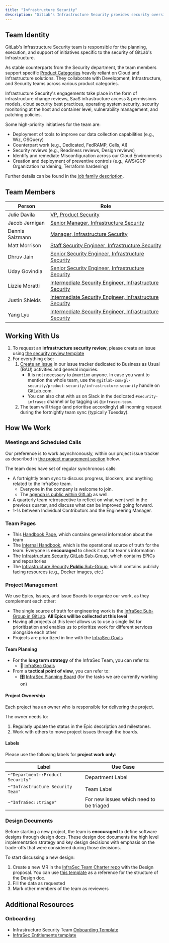 ```yaml
---
title: "Infrastructure Security"
description: "GitLab's Infrastructure Security provides security oversight of the SaaS."
---
```


## Team Identity

GitLab's Infrastructure Security team is responsible for the planning, execution, and support of initiatives specific to the security of GitLab's Infrastructure.

As stable counterparts from the Security department, the team members support specific [Product Categories](https://gitlab.com/search?group_id=6543&project_id=7764&scope=blobs&search=infrasec+file%3Astages%5C.yml%24&regex=false) heavily reliant on Cloud and Infrastructure solutions. They collaborate with Development, Infrastructure, and Security teams across various product categories.

Infrastructure Security's engagements take place in the form of infrastructure change reviews, SaaS infrastructure access & permissions models, cloud security best practices, operating system security, security monitoring at the host and container level, vulnerability management, and patching policies.

Some high-priority initiatives for the team are:

- Deployment of tools to improve our data collection capabilities (e.g., Wiz, OSQuery)
- Counterpart work (e.g., Dedicated, FedRAMP, Cells, AI)
- Security reviews (e.g., Readiness reviews, Design reviews)
- Identify and remediate Misconfiguration across our Cloud Environments
- Creation and deployment of preventive controls (e.g., AWS/GCP Organization hardening, Terraform hardening)

Further details can be found in the [job family description](/job-families/security/infrastructure-security).

## Team Members

<table>
<thead>
<tr>
<th>Person</th>
<th>Role</th>
</tr>
</thead>
<tbody>
<tr>
<td>Julie Davila</td>
<td><a href="/job-families/security/security-leadership#vice-president-vp-security">VP, Product Security</a></td>
</tr>
<tr>
<td>Jacob Jernigan</td>
<td><a href="/job-families/security/security-leadership#senior-manager-infrastructure-security">Senior Manager, Infrastructure Security</a></td>
</tr>
<tr>
<td>Dennis Salzmann</td>
<td><a href="/job-families/security/security-leadership#senior-manager-infrastructure-security">Manager, Infrastructure Security</a></td>
</tr>
<tr>
<td>Matt Morrison</td>
<td><a href="/job-families/security/infrastructure-security#senior-infrastructure-security-engineer">Staff Security Engineer, Infrastructure Security</a></td>
</tr>
<tr>
<td>Dhruv Jain</td>
<td><a href="/job-families/security/infrastructure-security#senior-infrastructure-security-engineer">Senior Security Engineer, Infrastructure Security</a></td>
</tr>
<tr>
<td>Uday Govindia</td>
<td><a href="/job-families/security/infrastructure-security#senior-infrastructure-security-engineer">Senior Security Engineer, Infrastructure Security</a></td>
</tr>
<tr>
<td>Lizzie Moratti</td>
<td><a href="job-families/security/infrastructure-security/#infrastructure-security-engineer-intermediate">Intermediate Security Engineer, Infrastructure Security</a></td>
</tr>
<tr>
<td>Justin Shields</td>
<td><a href="job-families/security/infrastructure-security/#infrastructure-security-engineer-intermediate">Intermediate Security Engineer, Infrastructure Security</a></td>
</tr>
<tr>
<td>Yang Lyu</td>
<td><a href="job-families/security/infrastructure-security/#infrastructure-security-engineer-intermediate">Intermediate Security Engineer, Infrastructure Security</a></td>
</tr>
</tbody>
</table>

## Working With Us

1. To request an **infrastructure security review**, please create an issue using [the security review template](https://gitlab.com/gitlab-com/gl-security/product-security/infrastructure-security/bau/-/issues/new?issue[title]=Security%20Review%20Request%3A%20{%2B%20Service%2FFeature%20Name%20%2B}&issuable_template=production_readiness)
1. For everything else:
    1. [Create an issue](https://gitlab.com/gitlab-com/gl-security/product-security/infrastructure-security/bau/-/issues) in our issue tracker dedicated to Business as Usual (BAU) activities and general inquiries.
        - It is not necessary to `@mention` anyone. In case you want to mention the whole team, use the `@gitlab-com/gl-security/product-security/infrastructure-security` handle on GitLab.com.
        - You can also chat with us on Slack in the dedicated `#security-infrasec` channel or by tagging us `@infrasec-team`.
    2. The team will triage (and prioritise accordingly) all incoming request during the fortnightly team sync (typically Tuesday).

## How We Work

### Meetings and Scheduled Calls

Our preference is to work asynchronously, within our project issue tracker as described in [the project management section](#project-management) below.

The team does have set of regular synchronous calls:

- A fortnightly team sync to discuss progress, blockers, and anything related to the InfraSec team.
  - Everyone in the company is welcome to join.
  - The [agenda is public within GitLab](https://docs.google.com/document/d/1mvmPrG66JpTkj3dbDpnhNybADrUVQwP96DM1trQT89Y) as well.
- A quarterly team retrospective to reflect on what went well in the previous quarter, and discuss what can be improved going forward.
- 1-1s between Individual Contributors and the Engineering Manager.

### Team Pages

- This [Handbook Page](/handbook/security/product-security/infrastructure-security/), which contains general information about the team
- The [Internal Handbook](https://internal.gitlab.com/handbook/security/product_security/infrastructure_security/), which is the operational source of truth for the team. Everyone is **encouraged** to check it out for team's information
- The [Infrastructure Security GitLab Sub-Group](https://gitlab.com/gitlab-com/gl-security/product-security/infrastructure-security), which contains EPICs and repositories
- The [Infrastructure Security **Public** Sub-Group](https://gitlab.com/gitlab-com/gl-security/security-operations/infrastructure-security-public), which contains publicly facing resources (e.g., Docker images, etc.)

### Project Management

We use Epics, Issues, and Issue Boards to organize our work, as they complement each other:

- The single source of truth for engineering work is the [InfraSec Sub-Group in GitLab](https://gitlab.com/groups/gitlab-com/gl-security/product-security/infrastructure-security/-/epics). **All Epics will be collected at this level**
- Having all projects at this level allows us to use a single list for prioritization and enables us to prioritize work for different services alongside each other
- Projects are prioritized in line with the [InfraSec Goals](https://gitlab.com/groups/gitlab-com/gl-security/product-security/infrastructure-security/-/wikis/InfraSec-Goals)

#### Team Planning

- For the **long term strategy** of the InfraSec Team, you can refer to:
  - 🎯 [InfraSec Goals](https://gitlab.com/groups/gitlab-com/gl-security/product-security/infrastructure-security/-/wikis/InfraSec-Goals)
- From a **tactical point of view**, you can refer to:
  - 🎛 [InfraSec Planning Board](https://gitlab.com/groups/gitlab-com/-/boards/7549315?label_name%5B%5D=Department%3A%3AInfraSec) (for the tasks we are currently working on)

#### Project Ownership

Each project has an owner who is responsible for delivering the project.

The owner needs to:

1. Regularly update the status in the Epic description and milestones.
1. Work with others to move project issues through the boards.

#### Labels

Please use the following labels for **project work only**:

| Label                       | Use Case                                                        |
| --------------------------- | --------------------------------------------------------------- |
| `~"Department::Product Security"`   | Department Label    |
| `~"Infrastructure Security Team"`   | Team Label          |
| `~"InfraSec::triage"`       | For new issues which need to be triaged                         |

### Design Documents

Before starting a new project, the team is **encouraged**
to define software designs through design docs.
These design doc documents the high level implementation strategy and key design decisions with emphasis on the trade-offs that were considered during those decisions.

To start discussing a new design:

1. Create a new MR in the [InfraSec Team Charter repo](https://gitlab.com/gitlab-com/gl-security/product-security/infrastructure-security/team-charter/-/tree/main/designs) with the Design proposal. You can use [this template](https://gitlab.com/gitlab-com/gl-security/product-security/infrastructure-security/team-charter/-/blob/main/.gitlab/issue_templates/design_doc.md) as a reference for the structure of the Design doc.
2. Fill the data as requested
3. Mark other members of the team as reviewers

## Additional Resources

### Onboarding

- Infrastructure Security Team [Onboarding Template](https://gitlab.com/gitlab-com/gl-security/product-security/infrastructure-security/team-charter/-/blob/master/onboarding/onboarding_template.md)
- [InfraSec Entitlements template](https://gitlab.com/gitlab-com/team-member-epics/access-requests/-/blob/master/.gitlab/issue_templates/role_baseline_access_request_tasks/department_security/role_security_engineer_infrastructure_security.md)
